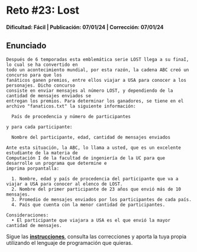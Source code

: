 # Reto #23: Lost 
#### Dificultad: Fácil | Publicación: 07/01/24 | Corrección: 07/01/24

## Enunciado

```
Después de 6 temporadas esta emblemática serie LOST llega a su finaI, lo cual se ha convertido en 
todo un acontecimiento mundial, por esta razón, la cadena ABC creó un concurso para que los 
fanáticos ganen premios, entre ellos viajar a USA para conocer a los personajes. Dicho concurso 
consiste en enviar mensajes al número LOST, y dependiendo de la cantidad de mensajes enviados se
entregan los premios. Para determinar los ganadores, se tiene en el archivo "fanaticos.txt" la siguiente información:

  País de procedencia y número de participantes

y para cada participante:

  Nombre del participante, edad, cantidad de mensajes enviados

Ante esta situación, la ABC, lo llama a usted, que es un excelente estudiante de la materia de 
Computación I de la facultad de ingeniería de la UC para que desarrolle un programa que determine e 
imprima porpantalla:

  1. Nombre, edad y país de procedencia del participante que va a viajar a USA para conocer al elenco de LOST.
  2. Nombre del primer participante de 23 años que envió más de 10 mensajes.
  3. Promedio de mensajes enviados por los participantes de cada país.
  4. País que cuenta con la menor cantidad de participantes.

Consideraciones:
  • El participante que viajara a USA es el que envió la mayor cantidad de mensajes.
```
Sigue las **[instrucciones](../../README.md)**, consulta las correcciones y aporta la tuya propia utilizando el lenguaje de programación que quieras.
